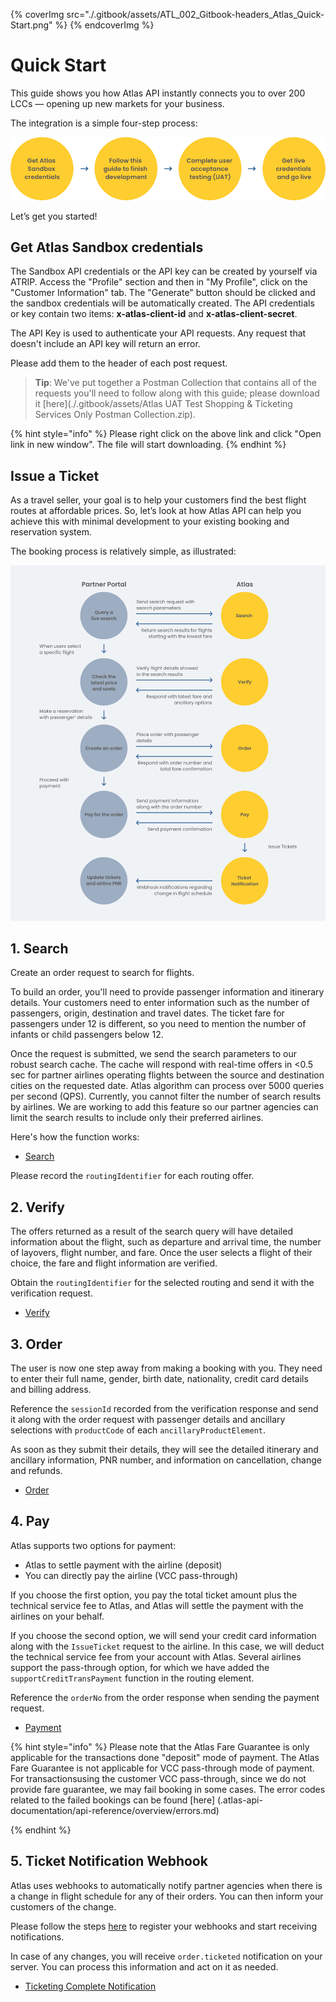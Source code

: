 {% coverImg src="./.gitbook/assets/ATL_002_Gitbook-headers_Atlas_Quick-Start.png" %}
{% endcoverImg %}


# Quick Start

This guide shows you how Atlas API instantly connects you to over 200 LCCs — opening up new markets for your business.

The integration is a simple four-step process:

![](./.gitbook/assets/FlowChart_1_QuickStart.png)

Let’s get you started!

## Get Atlas Sandbox credentials

The Sandbox API credentials or the API key can be created by yourself via ATRIP. Access the "Profile" section and then in "My Profile", click on the "Customer Information" tab. The "Generate" button should be clicked and the sandbox credentials will be automatically created. The API credentials or key contain two items: **x-atlas-client-id** and **x-atlas-client-secret**.

The API Key is used to authenticate your API requests. Any request that doesn't include an API key will return an error.

Please add them to the header of each post request.



> **Tip**: We've put together a Postman Collection that contains all of the requests you'll need to follow along with this guide; please download it 
 [here](./.gitbook/assets/Atlas UAT Test Shopping & Ticketing Services Only Postman Collection.zip).

{% hint style="info" %}
Please right click on the above link and click "Open link in new window". The file will start downloading.
{% endhint %}



## Issue a Ticket

As a travel seller, your goal is to help your customers find the best flight routes at affordable prices. So, let’s look at how Atlas API can help you achieve this with minimal development to your existing booking and reservation system.

The booking process is relatively simple, as illustrated:

![](./.gitbook/assets/FlowChart_2_IssueTicket.png)

## 1. Search

Create an order request to search for flights.

To build an order, you'll need to provide passenger information and itinerary details. Your customers need to enter information such as the number of passengers, origin, destination and travel dates. The ticket fare for passengers under 12 is different, so you need to mention the number of infants or child passengers below 12. 

Once the request is submitted, we send the search parameters to our robust search cache. The cache will respond with real-time offers in <0.5 sec for partner airlines operating flights between the source and destination cities on the requested date. Atlas algorithm can process over 5000 queries per second (QPS). Currently, you cannot filter the number of search results by airlines. We are working to add this feature so our partner agencies can limit the search results to include only their preferred airlines.

Here's how the function works:

- [Search](./atlas-api-documentation/api-reference/shopping-and-ticketing/search.md)


Please record the `routingIdentifier` for each routing offer.

## 2. Verify

The offers returned as a result of the search query will have detailed information about the flight, such as departure and arrival time, the number of layovers, flight number, and fare. Once the user selects a flight of their choice, the fare and flight information are verified.

Obtain the `routingIdentifier` for the selected routing and send it with the verification request.

- [Verify](./atlas-api-documentation/api-reference/shopping-and-ticketing/verify.md)


## 3. Order

The user is now one step away from making a booking with you. They need to enter their full name, gender, birth date, nationality, credit card details and billing address. 

Reference the `sessionId` recorded from the verification response and send it along with the order request with passenger details and ancillary selections with `productCode` of each `ancillaryProductElement`.



As soon as they submit their details, they will see the detailed itinerary and ancillary information, PNR number, and information on cancellation, change and refunds.

- [Order](./atlas-api-documentation/api-reference/shopping-and-ticketing/order.md)

## 4. Pay

Atlas supports two options for payment:

* Atlas to settle payment with the airline (deposit)
* You can directly pay the airline (VCC pass-through)

If you choose the first option, you pay the total ticket amount plus the technical service fee to Atlas, and Atlas will settle the payment with the airlines on your behalf.

If you choose the second option, we will send your credit card information along with the `IssueTicket` request to the airline. In this case, we will deduct the technical service fee from your account with Atlas. Several airlines support the pass-through option, for which we have added the `supportCreditTransPayment` function in the routing element.

Reference the `orderNo` from the order response when sending the payment request.

- [Payment](./atlas-api-documentation/api-reference/shopping-and-ticketing/payment.md)

{% hint style="info" %}
Please note that the Atlas Fare Guarantee is only applicable for the transactions done "deposit" mode of payment. The Atlas Fare Guarantee is not applicable for VCC pass-through mode of payment. For transactionsusing the customer VCC pass-through, since we do not provide fare guarantee, we may fail booking in some cases. The error codes related to the failed bookings can be found [here] (.atlas-api-documentation/api-reference/overview/errors.md)

{% endhint %}

## 5. Ticket Notification Webhook

Atlas uses webhooks to automatically notify partner agencies when there is a change in flight schedule for any of their orders. You can then inform your customers of the change.

Please follow the steps [here](./atlas-api-documentation/api-reference/notifications-by-webhook/) to register your webhooks and start receiving notifications.

In case of any changes, you will receive `order.ticketed` notification on your server. You can process this information and act on it as needed.

- [Ticketing Complete Notification](./atlas-api-documentation/api-reference/notifications-by-webhook/ticketing-complete-notification.md)
